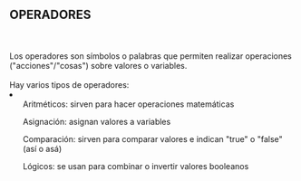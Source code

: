 <h2>OPERADORES</h2>
<br>
<br>
Los operadores son símbolos o palabras que permiten realizar operaciones ("acciones"/"cosas") sobre valores o variables.
<br>
<br>
Hay varios tipos de operadores:
<li>
    <ul>Aritméticos: sirven para hacer operaciones matemáticas</ul>
    <ul>Asignación: asignan valores a variables</ul>
    <ul>Comparación: sirven para comparar valores e indican "true" o "false" (así o asá)</ul>
    <ul>Lógicos: se usan para combinar o invertir valores booleanos</ul>
</li>